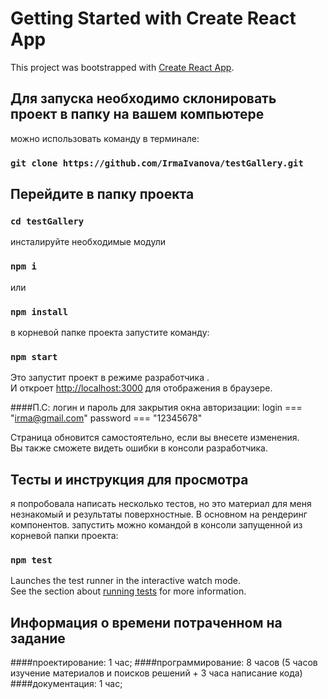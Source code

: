 # Getting Started with Create React App

This project was bootstrapped with [Create React App](https://github.com/facebook/create-react-app).

## Для запуска необходимо склонировать проект в папку на вашем компьютере
можно использовать команду в терминале:

### `git clone https://github.com/IrmaIvanova/testGallery.git`

## Перейдите в папку проекта
### `cd testGallery` 

инсталируйте необходимые модули

### `npm i`
или
### `npm install`

в корневой папке проекта запустите команду:

### `npm start`

Это запустит проект в режиме разработчика .\
И откроет [http://localhost:3000](http://localhost:3000) для отображения в браузере.

####П.С: логин и пароль для закрытия окна авторизации:
    login === "irma@gmail.com" 
    password === "12345678"

Страница обновится самостоятельно, если вы внесете изменения.\
Вы также сможете видеть ошибки в консоли разработчика.

## Тесты и инструкция для просмотра
я попробовала написать несколько тестов, но это материал для меня незнакомый и результаты поверхностные. В основном на рендеринг компонентов. 
запустить можно командой в консоли запущенной из корневой папки проекта:
### `npm test`

Launches the test runner in the interactive watch mode.\
See the section about [running tests](https://facebook.github.io/create-react-app/docs/running-tests) for more information.

## Информация о времени потраченном на задание

####проектирование: 1 час;
####программирование: 8 часов (5 часов изучение материалов и поисков решений + 3 часа написание кода)
####документация: 1 час;


